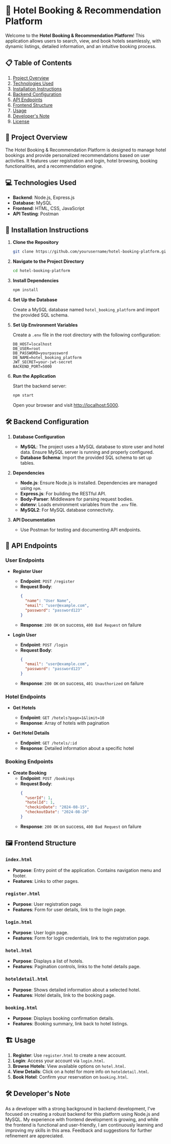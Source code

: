 # 🏨 Hotel Booking & Recommendation Platform

Welcome to the **Hotel Booking & Recommendation Platform**! This application allows users to search, view, and book hotels seamlessly, with dynamic listings, detailed information, and an intuitive booking process.

## 📋 Table of Contents

1. [Project Overview](#project-overview)
2. [Technologies Used](#technologies-used)
3. [Installation Instructions](#installation-instructions)
4. [Backend Configuration](#backend-configuration)
5. [API Endpoints](#api-endpoints)
6. [Frontend Structure](#frontend-structure)
7. [Usage](#usage)
8. [Developer's Note](#developers-note)
9. [License](#license)

## 📜 Project Overview

The Hotel Booking & Recommendation Platform is designed to manage hotel bookings and provide personalized recommendations based on user activities. It features user registration and login, hotel browsing, booking functionalities, and a recommendation engine.

## 💻 Technologies Used

- **Backend**: Node.js, Express.js
- **Database**: MySQL
- **Frontend**: HTML, CSS, JavaScript
- **API Testing**: Postman

## 🚀 Installation Instructions

1. **Clone the Repository**

   ```bash
   git clone https://github.com/yourusername/hotel-booking-platform.git
   ```

2. **Navigate to the Project Directory**

   ```bash
   cd hotel-booking-platform
   ```

3. **Install Dependencies**

   ```bash
   npm install
   ```

4. **Set Up the Database**

   Create a MySQL database named `hotel_booking_platform` and import the provided SQL schema.

5. **Set Up Environment Variables**

   Create a `.env` file in the root directory with the following configuration:

   ```plaintext
   DB_HOST=localhost
   DB_USER=root
   DB_PASSWORD=yourpassword
   DB_NAME=hotel_booking_platform
   JWT_SECRET=your-jwt-secret
   BACKEND_PORT=5000
   ```

6. **Run the Application**

   Start the backend server:

   ```bash
   npm start
   ```

   Open your browser and visit [http://localhost:5000](http://localhost:5000).

## 🛠️ Backend Configuration

1. **Database Configuration**
   - **MySQL**: The project uses a MySQL database to store user and hotel data. Ensure MySQL server is running and properly configured.
   - **Database Schema**: Import the provided SQL schema to set up tables.

2. **Dependencies**
   - **Node.js**: Ensure Node.js is installed. Dependencies are managed using `npm`.
   - **Express.js**: For building the RESTful API.
   - **Body-Parser**: Middleware for parsing request bodies.
   - **dotenv**: Loads environment variables from the `.env` file.
   - **MySQL2**: For MySQL database connectivity.

3. **API Documentation**
   - Use Postman for testing and documenting API endpoints.

## 📡 API Endpoints

### User Endpoints

- **Register User**
  - **Endpoint**: `POST /register`
  - **Request Body**:
    ```json
    {
      "name": "User Name",
      "email": "user@example.com",
      "password": "password123"
    }
    ```
  - **Response**: `200 OK` on success, `400 Bad Request` on failure

- **Login User**
  - **Endpoint**: `POST /login`
  - **Request Body**:
    ```json
    {
      "email": "user@example.com",
      "password": "password123"
    }
    ```
  - **Response**: `200 OK` on success, `401 Unauthorized` on failure

### Hotel Endpoints

- **Get Hotels**
  - **Endpoint**: `GET /hotels?page=1&limit=10`
  - **Response**: Array of hotels with pagination

- **Get Hotel Details**
  - **Endpoint**: `GET /hotels/:id`
  - **Response**: Detailed information about a specific hotel

### Booking Endpoints

- **Create Booking**
  - **Endpoint**: `POST /bookings`
  - **Request Body**:
    ```json
    {
      "userId": 1,
      "hotelId": 1,
      "checkinDate": "2024-08-15",
      "checkoutDate": "2024-08-20"
    }
    ```
  - **Response**: `200 OK` on success, `400 Bad Request` on failure

## 🖼️ Frontend Structure

### `index.html`

- **Purpose**: Entry point of the application. Contains navigation menu and footer.
- **Features**: Links to other pages.

### `register.html`

- **Purpose**: User registration page.
- **Features**: Form for user details, link to the login page.

### `login.html`

- **Purpose**: User login page.
- **Features**: Form for login credentials, link to the registration page.

### `hotel.html`

- **Purpose**: Displays a list of hotels.
- **Features**: Pagination controls, links to the hotel details page.

### `hoteldetail.html`

- **Purpose**: Shows detailed information about a selected hotel.
- **Features**: Hotel details, link to the booking page.

### `booking.html`

- **Purpose**: Displays booking confirmation details.
- **Features**: Booking summary, link back to hotel listings.

## 🏗️ Usage

1. **Register**: Use `register.html` to create a new account.
2. **Login**: Access your account via `login.html`.
3. **Browse Hotels**: View available options on `hotel.html`.
4. **View Details**: Click on a hotel for more info on `hoteldetail.html`.
5. **Book Hotel**: Confirm your reservation on `booking.html`.

## 🛠️ Developer's Note

As a developer with a strong background in backend development, I've focused on creating a robust backend for this platform using Node.js and MySQL. 
My experience with frontend development is growing, and while the frontend is functional and user-friendly, I am continuously learning and improving 
my skills in this area. Feedback and suggestions for further refinement are appreciated.

